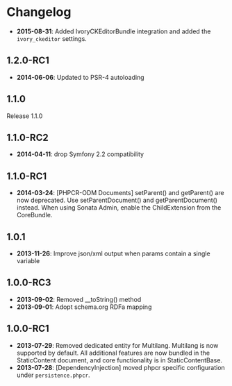 Changelog
=========

* **2015-08-31**: Added IvoryCKEditorBundle integration and added the
  `ivory_ckeditor` settings.

1.2.0-RC1
---------

* **2014-06-06**: Updated to PSR-4 autoloading

1.1.0
-----

Release 1.1.0

1.1.0-RC2
---------

* **2014-04-11**: drop Symfony 2.2 compatibility

1.1.0-RC1
---------

* **2014-03-24**: [PHPCR-ODM Documents] setParent() and getParent() are now
  deprecated. Use setParentDocument() and getParentDocument() instead.
  When using Sonata Admin, enable the ChildExtension from the CoreBundle.

1.0.1
-----

* **2013-11-26**: Improve json/xml output when params contain a single variable

1.0.0-RC3
---------

* **2013-09-02**: Removed __toString() method
* **2013-09-01**: Adopt schema.org RDFa mapping

1.0.0-RC1
---------

* **2013-07-29**: Removed dedicated entity for Multilang. Multilang is now
  supported by default. All additional features are now bundled in the
  StaticContent document, and core functionality is in StaticContentBase.
* **2013-07-28**: [DependencyInjection] moved phpcr specific configuration
  under `persistence.phpcr`.
